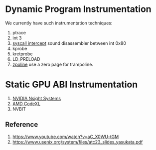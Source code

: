 # Dynamic Program Instrumentation
We currently have such instrumentation techniques:
1. ptrace
2. int 3
3. [syscall intercept](https://github.com/pmem/syscall_intercept) sound disassembler between int 0x80
4. kprobe
5. kretprobe
6. LD_PRELOAD
7. [zpoline](https://www.usenix.org/conference/atc23/presentation/yasukata) use a zero page for trampoline.

# Static GPU ABI Instrumentation
1. [NVIDIA Nsight Systems](https://developer.nvidia.com/nsight-systems)
2. [AMD CodeXL](https://gpuopen.com/compute-product/codexl/)
3. NVBIT

## Reference
1. https://www.youtube.com/watch?v=aC_X0WU-tGM
2. https://www.usenix.org/system/files/atc23_slides_yasukata.pdf